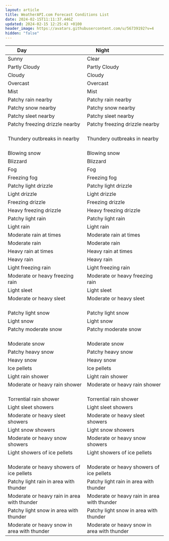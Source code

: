 ```yaml
---
layout: article
title: WeatherAPI.com Forecast Conditions List
date: 2024-02-15T11:11:37.446Z
updated: 2024-02-15 12:25:43 +0100
header_image: https://avatars.githubusercontent.com/u/56739192?v=4
hidden: "false"
---
```

| Day                                  | Night                                |
| ------------------------------------ | ------------------------------------ |
| Sunny                                | Clear                                |
| Partly Cloudy                        | Partly Cloudy                        |
| Cloudy                               | Cloudy                               |
| Overcast                             | Overcast                             |
| Mist                                 | Mist                                 |
| Patchy rain nearby                   | Patchy rain nearby                   |
| Patchy snow nearby                   | Patchy snow nearby                   |
| Patchy sleet nearby                  | Patchy sleet nearby                  |
| Patchy freezing drizzle nearby       | Patchy freezing drizzle nearby       |
| Thundery outbreaks in nearby         | Thundery outbreaks in nearby         |
| Blowing snow                         | Blowing snow                         |
| Blizzard                             | Blizzard                             |
| Fog                                  | Fog                                  |
| Freezing fog                         | Freezing fog                         |
| Patchy light drizzle                 | Patchy light drizzle                 |
| Light drizzle                        | Light drizzle                        |
| Freezing drizzle                     | Freezing drizzle                     |
| Heavy freezing drizzle               | Heavy freezing drizzle               |
| Patchy light rain                    | Patchy light rain                    |
| Light rain                           | Light rain                           |
| Moderate rain at times               | Moderate rain at times               |
| Moderate rain                        | Moderate rain                        |
| Heavy rain at times                  | Heavy rain at times                  |
| Heavy rain                           | Heavy rain                           |
| Light freezing rain                  | Light freezing rain                  |
| Moderate or heavy freezing rain      | Moderate or heavy freezing rain      |
| Light sleet                          | Light sleet                          |
| Moderate or heavy sleet              | Moderate or heavy sleet              |
| Patchy light snow                    | Patchy light snow                    |
| Light snow                           | Light snow                           |
| Patchy moderate snow                 | Patchy moderate snow                 |
| Moderate snow                        | Moderate snow                        |
| Patchy heavy snow                    | Patchy heavy snow                    |
| Heavy snow                           | Heavy snow                           |
| Ice pellets                          | Ice pellets                          |
| Light rain shower                    | Light rain shower                    |
| Moderate or heavy rain shower        | Moderate or heavy rain shower        |
| Torrential rain shower               | Torrential rain shower               |
| Light sleet showers                  | Light sleet showers                  |
| Moderate or heavy sleet showers      | Moderate or heavy sleet showers      |
| Light snow showers                   | Light snow showers                   |
| Moderate or heavy snow showers       | Moderate or heavy snow showers       |
| Light showers of ice pellets         | Light showers of ice pellets         |
| Moderate or heavy showers of ice pellets | Moderate or heavy showers of ice pellets |
| Patchy light rain in area with thunder | Patchy light rain in area with thunder |
| Moderate or heavy rain in area with thunder | Moderate or heavy rain in area with thunder |
| Patchy light snow in area with thunder | Patchy light snow in area with thunder |
| Moderate or heavy snow in area with thunder | Moderate or heavy snow in area with thunder |
